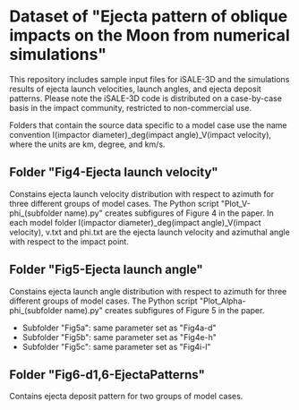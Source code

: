 # Dataset of "Ejecta pattern of oblique impacts on the Moon from numerical simulations"
This repository includes sample input files for iSALE-3D and the simulations results of ejecta launch velocities, launch angles, and ejecta deposit patterns. Please note the iSALE-3D code is distributed on a case-by-case basis in the impact community, restricted to non-commercial use. 

Folders that contain the source data specific to a model case use the name convention I(impactor diameter)_deg(impact angle)_V(impact velocity), where the units are km, degree, and km/s. 

## Folder "Fig4-Ejecta launch velocity"
Constains ejecta launch velocity distribution with respect to azimuth for three different groups of model cases. The Python script "Plot_V-phi_(subfolder name).py" creates subfigures of Figure 4 in the paper. In each model folder I(impactor diameter)_deg(impact angle)_V(impact velocity), v.txt and phi.txt are the ejecta launch velocity and azimuthal angle with respect to the impact point. 

## Folder "Fig5-Ejecta launch angle"
Constains ejecta launch angle distribution with respect to azimuth for three different groups of model cases. The Python script "Plot_Alpha-phi_(subfolder name).py" creates subfigures of Figure 5 in the paper.
  - Subfolder "Fig5a": same parameter set as "Fig4a-d"
  - Subfolder "Fig5b": same parameter set as "Fig4e-h"
  - Subfolder "Fig5c": same parameter set as "Fig4i-l"

## Folder "Fig6-d1,6-EjectaPatterns"
Contains ejecta deposit pattern for two groups of model cases.
